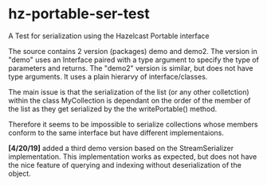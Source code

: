 # hz-portable-ser-test
A Test for serialization using the Hazelcast Portable interface


The source contains 2 version (packages) demo and demo2.
The version in "demo" uses an Interface paired with a type argument to specify the type of parameters and returns. The "demo2" version is similar, but does not have type arguments. It uses a plain hierarvy of interface/classes.

The main issue is that the serialization of the list (or any other colletction) within the class MyCollection is dependant on the order of the member of the list as they get serialized by the the writePortable() method.

Therefore it seems to be impossible to serialize collections whose members conform to the same interface but have different implementaions.

<b>[4/20/19]</b> added a third demo version based on the StreamSerializer<T> implementation. This implementation works as expected, but does not have the nice feature of querying and indexing without deserialization of the object.

